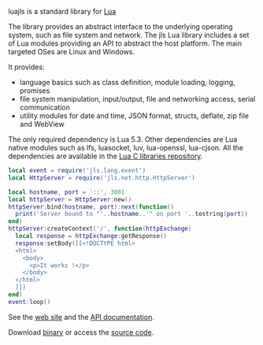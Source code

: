 luajls is a standard library for [Lua](https://www.lua.org/)

The library provides an abstract interface to the underlying operating system, such as file system and network.
The jls Lua library includes a set of Lua modules providing an API to abstract the host platform.
The main targeted OSes are Linux and Windows.

It provides:
* language basics such as class definition, module loading, logging, promises
* file system manipulation, input/output, file and networking access, serial communication
* utility modules for date and time, JSON format, structs, deflate, zip file and WebView

The only required dependency is Lua 5.3.
Other dependencies are Lua native modules such as lfs, luasocket, luv, lua-openssl, lua-cjson.
All the dependencies are available in the [Lua C libraries repository](https://github.com/javalikescript/luaclibs).

```lua
local event = require('jls.lang.event')
local HttpServer = require('jls.net.http.HttpServer')

local hostname, port = '::', 3001
local httpServer = HttpServer:new()
httpServer:bind(hostname, port):next(function()
  print('Server bound to "'..hostname..'" on port '..tostring(port))
end)
httpServer:createContext('/', function(httpExchange)
  local response = httpExchange:getResponse()
  response:setBody([[<!DOCTYPE html>
  <html>
    <body>
      <p>It works !</p>
    </body>
  </html>
  ]])
end)
event:loop()
```

See the [web site](http://javalikescript.free.fr/lua/) and the [API documentation](http://javalikescript.free.fr/lua/docs/).

Download [binary](http://javalikescript.free.fr/lua/download/) or access the [source code](https://github.com/javalikescript/luajls).


